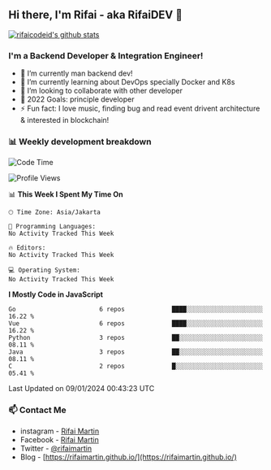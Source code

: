## Hi there, I'm Rifai - aka RifaiDEV 👋

[![rifaicodeid's github stats](https://github-readme-stats.vercel.app/api?username=rifaimartin)](https://github.com/rifaimartin/rifaimartin)

### I'm a Backend Developer & Integration Engineer!
- 🔭 I’m currently man backend dev!
- 🌱 I’m currently learning about DevOps specially Docker and K8s
- 👯 I’m looking to collaborate with other developer
- 🥅 2022 Goals: principle developer
- ⚡ Fun fact: I love music, finding bug and read event drivent architecture & interested in blockchain! 

### 📊 Weekly development breakdown

<!--START_SECTION:waka-->
![Code Time](http://img.shields.io/badge/Code%20Time-135%20hrs%2051%20mins-blue)

![Profile Views](http://img.shields.io/badge/Profile%20Views-2-blue)

📊 **This Week I Spent My Time On** 

```text
🕑︎ Time Zone: Asia/Jakarta

💬 Programming Languages: 
No Activity Tracked This Week

🔥 Editors: 
No Activity Tracked This Week

💻 Operating System: 
No Activity Tracked This Week
```

**I Mostly Code in JavaScript** 

```text
Go                       6 repos             ████░░░░░░░░░░░░░░░░░░░░░   16.22 % 
Vue                      6 repos             ████░░░░░░░░░░░░░░░░░░░░░   16.22 % 
Python                   3 repos             ██░░░░░░░░░░░░░░░░░░░░░░░   08.11 % 
Java                     3 repos             ██░░░░░░░░░░░░░░░░░░░░░░░   08.11 % 
C                        2 repos             █░░░░░░░░░░░░░░░░░░░░░░░░   05.41 % 
```




 Last Updated on 09/01/2024 00:43:23 UTC
<!--END_SECTION:waka-->

### 📫 Contact Me
- instagram - [Rifai Martin](https://www.instagram.com/rifaimartin/)
- Facebook - [Rifai Martin](https://www.facebook.com/muhammad.rifai.33449138/)
- Twitter - [@rifaimartin](https://twitter.com/rifaimartin)
- Blog - [https://rifaimartin.github.io/](https://rifaimartin.github.io/)
